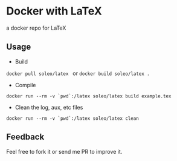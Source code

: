 # Docker with LaTeX

a docker repo for LaTeX 

## Usage

- Build

``docker pull soleo/latex `` or `` docker build soleo/latex . ``

- Compile 
```
docker run --rm -v `pwd`:/latex soleo/latex build example.tex
```

- Clean the log, aux, etc files

```
docker run --rm -v `pwd`:/latex soleo/latex clean
```

## Feedback

Feel free to fork it or send me PR to improve it.
